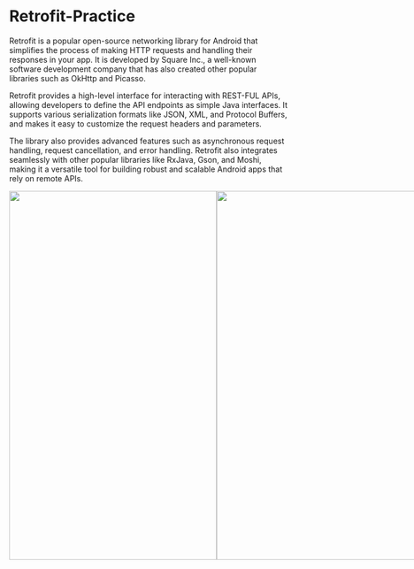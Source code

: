 # Retrofit-Practice

Retrofit is a popular open-source networking library for Android that simplifies the process of making HTTP requests and handling their responses in your app. It is developed by Square Inc., a well-known software development company that has also created other popular libraries such as OkHttp and Picasso.

Retrofit provides a high-level interface for interacting with REST-FUL APIs, allowing developers to define the API endpoints as simple Java interfaces. It supports various serialization formats like JSON, XML, and Protocol Buffers, and makes it easy to customize the request headers and parameters.

The library also provides advanced features such as asynchronous request handling, request cancellation, and error handling. Retrofit also integrates seamlessly with other popular libraries like RxJava, Gson, and Moshi, making it a versatile tool for building robust and scalable Android apps that rely on remote APIs.



<div style="display: flex; flex-direction: row;">
 <img src="https://user-images.githubusercontent.com/67718185/229035282-059f8e8a-4c82-4739-a6f1-1e04ada9a040.jpg" width="375" height="667">
 <img src="https://user-images.githubusercontent.com/67718185/229035287-924e5764-2f20-4079-9205-68f9db2a9ecc.jpg" width="375" height="667">
 <img src="https://user-images.githubusercontent.com/67718185/229035289-2583af3d-c69b-4157-8106-91c6e36d6d16.jpg" width="375" height="667">
 <img src="https://user-images.githubusercontent.com/67718185/229034418-ea95833a-81c8-431b-a646-d7274ede3bd2.png" width="375" height="667">
 <img src="https://user-images.githubusercontent.com/67718185/229034410-3cac438c-efee-4acc-bdef-61f9aa5c9c53.png" width="375" height="667">
</div>


